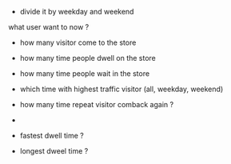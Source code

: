 - divide it by weekday and weekend

what user want to now ? 
- how many visitor come to the store
- how many time people dwell on the store
- how many time people wait in the store
- which time with highest traffic visitor (all, weekday, weekend)
- how many time repeat visitor comback again ?
-  


- fastest dwell time ? 
- longest dweel time ?
